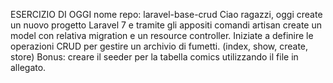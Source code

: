 ESERCIZIO DI OGGI
nome repo: laravel-base-crud
Ciao ragazzi,
oggi create un nuovo progetto Laravel 7 e tramite gli appositi comandi artisan create un model con relativa migration e un resource controller.
Iniziate a definire le operazioni CRUD per gestire un archivio di fumetti. (index, show, create, store)
Bonus: creare il seeder per la tabella comics utilizzando il file in allegato.